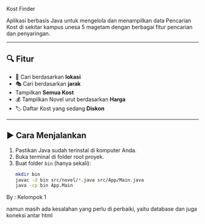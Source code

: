 Kost Finder 

Aplikasi berbasis Java untuk mengelola dan menampilkan data Pencarian Kost di sekitar kampus unesa 5 magetam dengan berbagai fitur pencarian dan penyaringan.

---

## 🔍 Fitur

- 🔎 Cari berdasarkan **lokasi**
- 🎭 Cari berdasarkan **jarak**
-  Tampilkan **Semua Kost**
- 💰 Tampilkan Novel urut berdasarkan **Harga**
- 🏷️ Daftar Kost yang sedang **Diskon**

---


## ▶️ Cara Menjalankan

1. Pastikan Java sudah terinstal di komputer Anda.
2. Buka terminal di folder root proyek.
3. Buat folder `bin` (hanya sekali):
   ```bash
   mkdir bin
   javac -d bin src/novel/*.java src/App/Main.java
   java -cp bin App.Main

By : Kelompok 1


namun masih ada kesalahan yang perlu di perbaiki, yaitu database dan juga koneksi antar html 

